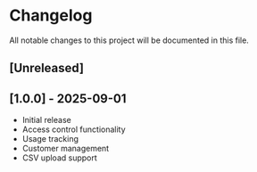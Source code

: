 # Changelog

All notable changes to this project will be documented in this file.

## [Unreleased]

## [1.0.0] - 2025-09-01
- Initial release
- Access control functionality
- Usage tracking
- Customer management
- CSV upload support